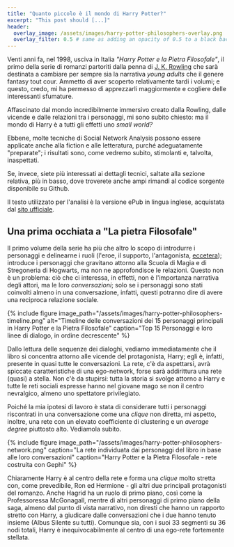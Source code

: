 ```yaml
---
title: "Quanto piccolo è il mondo di Harry Potter?"
excerpt: "This post should [...]"
header:
  overlay_image: /assets/images/harry-potter-philosophers-overlay.png
  overlay_filter: 0.5 # same as adding an opacity of 0.5 to a black background
---
```


Venti anni fa, nel 1998, usciva in Italia _"Harry Potter e la Pietra Filosofale"_, il primo della serie di romanzi partoriti dalla penna di [J. K. Rowling](https://www.jkrowling.com/) che sarà destinata a cambiare per sempre sia la narrativa _young adults_ che il genere fantasy tout cour. Ammetto di aver scoperto relativamente tardi i volumi; e questo, credo, mi ha permesso di apprezzarli maggiormente e cogliere delle interessanti sfumature.

Affascinato dal mondo incredibilmente immersivo creato dalla Rowling, dalle vicende e dalle relazioni tra i personaggi, mi sono subito chiesto: ma il mondo di Harry è a tutti gli effetti uno _small world?_

Ebbene, molte tecniche di Social Network Analysis possono essere applicate anche alla fiction e alle letteratura, purché adeguatamente "preparate"; i risultati sono, come vedremo subito, stimolanti e, talvolta, inaspettati.

Se, invece, siete più interessati ai dettagli tecnici, saltate alla sezione relativa, più in basso, dove troverete anche ampi rimandi al codice sorgente disponibile su Github.

Il testo  utilizzato per l'analisi è la versione ePub in lingua inglese, acquistata dal [sito ufficiale](https://www.pottermore.com/).

## Una prima occhiata a "La pietra Filosofale"

Il primo volume della serie ha più che altro lo scopo di introdurre i personaggi e delinearne i ruoli (l'eroe, il supporto, l'antagonista, [eccetera](https://it.wikipedia.org/wiki/Narratologia)); introduce i personaggi che gravitano attorno alla Scuola di Magia e di Stregoneria di Hogwarts, ma non ne approfondisce le relazioni. Questo non è un problema: ciò che ci interessa, in effetti, non è l'importanza narrativa degli attori, ma le loro _conversazioni_; solo se i personaggi sono stati coinvolti almeno in una conversazione, infatti, questi potranno dire di avere una reciproca relazione sociale.

{% include figure image_path="/assets/images/harry-potter-philosophers-timeline.png" alt="Timeline delle conversazioni dei 15 personaggi principali in Harry Potter e la Pietra Filosofale" caption="Top 15 Personaggi e loro linee di dialogo, in ordine decrescente" %}

Dallo lettura delle sequenze dei dialoghi, vediamo immediatamente che il libro si concentra attorno alle vicende del protagonista, Harry; egli è, infatti, presente in quasi tutte le conversazioni. La rete, c'è da aspettarsi, avrà spiccate caratteristiche di una ego-network, forse sarà addirittura una rete (quasi) a stella. Non c'è da stupirsi: tutta la storia si svolge attorno a Harry e tutte le reti sociali espresse hanno nel giovane mago se non il centro nevralgico, almeno uno spettatore privilegiato.

Poiché la mia ipotesi di lavoro è stata di considerare tutti i personaggi riscontrati in una conversazione come una _clique_ non diretta, mi aspetto, inoltre, una rete con un elevato coefficiente di clustering e un _average degree_ piuttosto alto. Vediamola subito.

{% include figure image_path="/assets/images/harry-potter-philosophers-network.png" caption="La rete individuata dai personaggi del libro in base alle loro conversazioni" caption="Harry Potter e la Pietra Filosofale - rete costruita con Gephi" %}

Chiaramente Harry è al centro della rete e forma una _clique_ molto stretta con, come prevedibile, Ron ed Hermione - gli altri due principali protagonisti del romanzo. Anche Hagrid ha un ruolo di primo piano, così come la Professoressa McGonagall, mentre di altri personaggi di primo piano della saga, almeno dal punto di vista narrativo, non diresti che hanno un rapporto stretto con Harry, a giudicare dalle conversazioni che i due hanno tenuto insieme (Albus Silente su tutti). Comunque sia, con i suoi 33 segmenti su 36 nodi totali, Harry è inequivocabilmente al centro di una ego-rete fortemente stellata.

